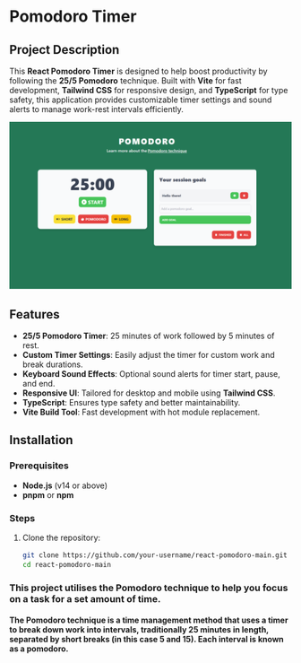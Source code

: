 


# Pomodoro Timer

## Project Description
This **React Pomodoro Timer** is designed to help boost productivity by following the **25/5 Pomodoro** technique. Built with **Vite** for fast development, **Tailwind CSS** for responsive design, and **TypeScript** for type safety, this application provides customizable timer settings and sound alerts to manage work-rest intervals efficiently.

![Showcase](./showcase.png)

## Features
- **25/5 Pomodoro Timer**: 25 minutes of work followed by 5 minutes of rest.
- **Custom Timer Settings**: Easily adjust the timer for custom work and break durations.
- **Keyboard Sound Effects**: Optional sound alerts for timer start, pause, and end.
- **Responsive UI**: Tailored for desktop and mobile using **Tailwind CSS**.
- **TypeScript**: Ensures type safety and better maintainability.
- **Vite Build Tool**: Fast development with hot module replacement.
  
## Installation

### Prerequisites
- **Node.js** (v14 or above)
- **pnpm** or **npm**

### Steps
1. Clone the repository:
   ```bash
   git clone https://github.com/your-username/react-pomodoro-main.git
   cd react-pomodoro-main


### This project utilises the Pomodoro technique to help you focus on a task for a set amount of time.

#### The Pomodoro technique is a time management method that uses a timer to break down work into intervals, traditionally 25 minutes in length, separated by short breaks (in this case 5 and 15). Each interval is known as a pomodoro.


